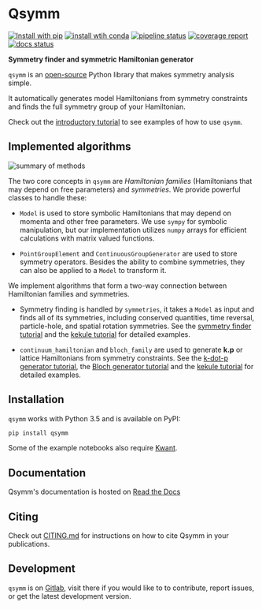 # Qsymm

[![Install with pip](https://img.shields.io/pypi/v/qsymm.svg)](https://pypi.python.org/pypi/qsymm)
[![install wtih conda](https://img.shields.io/badge/install%20with-conda-green.svg)](https://anaconda.org/conda-forge/qsymm)
[![pipeline status](https://gitlab.kwant-project.org/qt/qsymm/badges/master/pipeline.svg)](https://gitlab.kwant-project.org/qt/qsymm/commits/master)
[![coverage report](https://gitlab.kwant-project.org/qt/qsymm/badges/master/coverage.svg)](https://gitlab.kwant-project.org/qt/qsymm/commits/master)
[![docs status](https://readthedocs.org/projects/pip/badge/?version=latest&style=flat)](https://qsymm.readthedocs.io/en/latest/)

**Symmetry finder and symmetric Hamiltonian generator**

`qsymm` is an [open-source](LICENSE) Python library that makes symmetry analysis simple.

It automatically generates model Hamiltonians from symmetry constraints
and finds the full symmetry group of your Hamiltonian.

Check out the [introductory tutorial][basic_tutorial] to see examples of how to use `qsymm`.

## Implemented algorithms

![summary of methods](summary.svg "Summary of methods")

The two core concepts in `qsymm` are _Hamiltonian families_ (Hamiltonians that may depend on
free parameters) and _symmetries_. We provide powerful classes to handle these:

+ `Model` is used to store symbolic Hamiltonians that may depend on momenta and other free parameters.
  We use `sympy` for symbolic manipulation, but our implementation utilizes `numpy` arrays for
  efficient calculations with matrix valued functions.

+ `PointGroupElement` and `ContinuousGroupGenerator` are used to store symmetry operators.
  Besides the ability to combine symmetries, they can also be applied to a `Model` to transform it.

We implement algorithms that form a two-way connection between Hamiltonian families and symmetries.

+ Symmetry finding is handled by `symmetries`, it takes a `Model` as input and finds all of its symmetries,
  including conserved quantities, time reversal, particle-hole, and spatial rotation symmetries.
  See the [symmetry finder tutorial][symmetry_finder_tutorial] and the
  [kekule tutorial][kekule_tutorial] for detailed examples.

+ `continuum_hamiltonian` and `bloch_family` are used to generate __k.p__ or lattice Hamiltonians
  from symmetry constraints. See the [k-dot-p generator tutorial][kdotp_generator_tutorial],
  the [Bloch generator tutorial][bloch_generator_tutorial] and the
  [kekule tutorial][kekule_tutorial] for detailed examples.

## Installation
`qsymm` works with Python 3.5 and is available on PyPI:
```bash
pip install qsymm
```

Some of the example notebooks also require [Kwant](https://kwant-project.org/).

## Documentation
Qsymm's documentation is hosted on [Read the Docs](https://qsymm.readthedocs.io/en/latest/)

## Citing
Check out [CITING.md](CITING.md) for instructions on how to cite Qsymm in your publications.

## Development
`qsymm` is on [Gitlab](https://gitlab.kwant-project.org/qt/qsymm), visit there if you would
like to to contribute, report issues, or get the latest development version.


[basic_tutorial]: https://qsymm.readthedocs.io/en/latest/tutorial/basics.html
[symmetry_finder_tutorial]: https://qsymm.readthedocs.io/en/latest/tutorial/symmetry_finder.html
[bloch_generator_tutorial]: https://qsymm.readthedocs.io/en/latest/tutorial/bloch_generator.html
[kdotp_generator_tutorial]: https://qsymm.readthedocs.io/en/latest/tutorial/kdotp_generator.html
[kekule_tutorial]: https://qsymm.readthedocs.io/en/latest/tutorial/kekule.html

